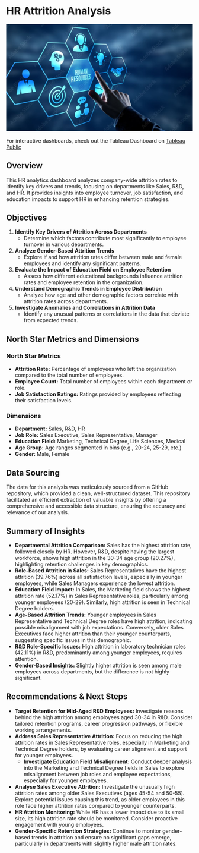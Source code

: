 # HR Attrition Analysis

![HR Attrition Analysis](Intro_image.png)

For interactive dashboards, check out the Tableau Dashboard on [Tableau Public](https://public.tableau.com/views/HRDashboard_17259209857220/Dashboard1?:language=en-GB&:sid=&:redirect=auth&:display_count=n&:origin=viz_share_link)

## Overview
This HR analytics dashboard analyzes company-wide attrition rates to identify key drivers and trends, focusing on departments like Sales, R&D, and HR. It provides insights into employee turnover, job satisfaction, and education impacts to support HR in enhancing retention strategies.

## Objectives
1. **Identify Key Drivers of Attrition Across Departments**
   - Determine which factors contribute most significantly to employee turnover in various departments.
2. **Analyze Gender-Based Attrition Trends**
   - Explore if and how attrition rates differ between male and female employees and identify any significant patterns.
3. **Evaluate the Impact of Education Field on Employee Retention**
   - Assess how different educational backgrounds influence attrition rates and employee retention in the organization.
4. **Understand Demographic Trends in Employee Distribution**
   - Analyze how age and other demographic factors correlate with attrition rates across departments.
5. **Investigate Anomalies and Correlations in Attrition Data**
   - Identify any unusual patterns or correlations in the data that deviate from expected trends.

## North Star Metrics and Dimensions
### North Star Metrics
- **Attrition Rate:** Percentage of employees who left the organization compared to the total number of employees.
- **Employee Count:** Total number of employees within each department or role.
- **Job Satisfaction Ratings:** Ratings provided by employees reflecting their satisfaction levels.

### Dimensions
- **Department:** Sales, R&D, HR
- **Job Role:** Sales Executive, Sales Representative, Manager
- **Education Field:** Marketing, Technical Degree, Life Sciences, Medical
- **Age Group:** Age ranges segmented in bins (e.g., 20-24, 25-29, etc.)
- **Gender:** Male, Female

## Data Sourcing
The data for this analysis was meticulously sourced from a GitHub repository, which provided a clean, well-structured dataset. This repository facilitated an efficient extraction of valuable insights by offering a comprehensive and accessible data structure, ensuring the accuracy and relevance of our analysis.

## Summary of Insights
- **Departmental Attrition Comparison:** Sales has the highest attrition rate, followed closely by HR. However, R&D, despite having the largest workforce, shows high attrition in the 30-34 age group (20.27%), highlighting retention challenges in key demographics.
- **Role-Based Attrition in Sales:** Sales Representatives have the highest attrition (39.76%) across all satisfaction levels, especially in younger employees, while Sales Managers experience the lowest attrition.
- **Education Field Impact:** In Sales, the Marketing field shows the highest attrition rate (52.17%) in Sales Representative roles, particularly among younger employees (20-29). Similarly, high attrition is seen in Technical Degree holders.
- **Age-Based Attrition Trends:** Younger employees in Sales Representative and Technical Degree roles have high attrition, indicating possible misalignment with job expectations. Conversely, older Sales Executives face higher attrition than their younger counterparts, suggesting specific issues in this demographic.
- **R&D Role-Specific Issues:** High attrition in laboratory technician roles (42.11%) in R&D, predominantly among younger employees, requires attention.
- **Gender-Based Insights:** Slightly higher attrition is seen among male employees across departments, but the difference is not highly significant.

## Recommendations & Next Steps
- **Target Retention for Mid-Aged R&D Employees:** Investigate reasons behind the high attrition among employees aged 30-34 in R&D. Consider tailored retention programs, career progression pathways, or flexible working arrangements.
- **Address Sales Representative Attrition:** Focus on reducing the high attrition rates in Sales Representative roles, especially in Marketing and Technical Degree holders, by evaluating career alignment and support for younger employees.
  - **Investigate Education Field Misalignment:** Conduct deeper analysis into the Marketing and Technical Degree fields in Sales to explore misalignment between job roles and employee expectations, especially for younger employees.
- **Analyse Sales Executive Attrition:** Investigate the unusually high attrition rates among older Sales Executives (ages 45-54 and 50-55). Explore potential issues causing this trend, as older employees in this role face higher attrition rates compared to younger counterparts.
- **HR Attrition Monitoring:** While HR has a lower impact due to its small size, its high attrition rate should be monitored. Consider proactive engagement with young employees.
- **Gender-Specific Retention Strategies:** Continue to monitor gender-based trends in attrition and ensure no significant gaps emerge, particularly in departments with slightly higher male attrition rates.
